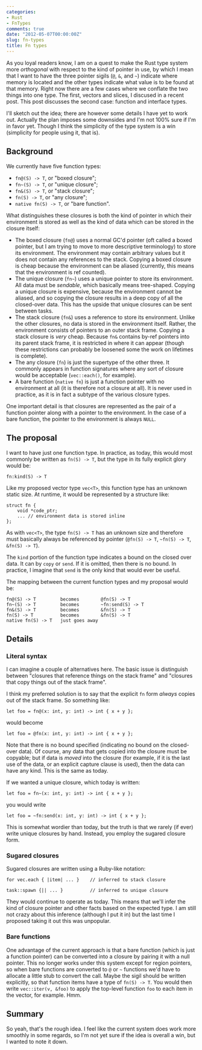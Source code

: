 ```yaml
---
categories:
- Rust
- FnTypes
comments: true
date: "2012-05-07T00:00:00Z"
slug: fn-types
title: Fn types
---
```

As you loyal readers know, I am on a quest to make the Rust type
system more *orthogonal* with respect to the kind of pointer in use,
by which I mean that I want to have the three pointer sigils (`@`,
`&`, and `~`) indicate where memory is located and the other types
indicate what value is to be found at that memory.  Right now there
are a few cases where we conflate the two things into one type.  The
first, vectors and slices, I discused in a recent post.  This post
discusses the second case: function and interface types.

I'll sketch out the idea; there are however some details I have yet to
work out.  Actually the plan imposes some downsides and I'm not 100%
sure if I'm in favor yet.  Though I think the simplicity of the type
system is a win (simplicity for people using it, that is).

## Background

We currently have five function types:

- `fn@(S) -> T`, or "boxed closure";
- `fn~(S) -> T`, or "unique closure";
- `fn&(S) -> T`, or "stack closure";
- `fn(S) -> T`, or "any closure";
- `native fn(S) -> T`, or "bare function".

What distinguishes these closures is both the kind of pointer in which
their environment is stored as well as the kind of data which can be
stored in the closure itself:

- The boxed closure (`fn@`) uses a normal GC'd pointer (oft called a
  boxed pointer, but I am trying to move to more descriptive
  terminology) to store its environment. The environment may contain
  arbitrary values but it does not contain any references to the
  stack.  Copying a boxed closure is cheap because the environment can
  be aliased (currently, this means that the environment is ref
  counted).
- The unique closure (`fn~`) uses a unique pointer to store its
  environment.  All data must be *sendable*, which basically means
  tree-shaped.  Copying a unique closure is expensive, because the
  environment cannot be aliased, and so copying the closure results in
  a deep copy of all the closed-over data.  This has the upside that
  unique closures can be sent between tasks.
- The stack closure (`fn&`) uses a reference to store its environment.
  Unlike the other closures, no data is stored in the environment
  itself.  Rather, the environment consists of pointers to an outer
  stack frame.  Copying a stack closure is *very* cheap.  Because
  `fn&` contains by-ref pointers into its parent stack frame, it is
  restricted in where it can appear (though these restrictions can
  probably be loosened some the work on lifetimes is complete).
- The any closure (`fn`) is just the supertype of the other three.  It
  commonly appears in function signatures where any sort of closure
  would be acceptable (`vec::each()`, for example).
- A bare function (`native fn`) is just a function pointer with no
  environment at all (it is therefore not a closure at all).  It is
  never used in practice, as it is in fact a subtype of the various
  closure types.
  
One important detail is that closures are represented as the pair of a
function pointer along with a pointer to the environment.  In the case
of a bare function, the pointer to the environment is always `NULL`.

## The proposal

I want to have just one function type.  In practice, as today, this
would most commonly be written as `fn(S) -> T`, but the type in its
fully explicit glory would be:

    fn:kind(S) -> T

Like my proposed vector type `vec<T>`, this function type has an
unknown static size.  At runtime, it would be represented by a
structure like:

    struct fn {
        void *code_ptr;
        ... // environment data is stored inline
    };

As with `vec<T>`, the type `fn(S) -> T` has an unknown size and
therefore must basically always be referenced by pointer (`@fn(S) ->
T`, `~fn(S) -> T`, `&fn(S) -> T`).

The `kind` portion of the function type indicates a bound on the
closed over data.  It can by `copy` or `send`.  If it is omitted, then
there is no bound.  In practice, I imagine that `send` is the only
kind that would ever be useful.

The mapping between the current function types and my proposal would be:

    fn@(S) -> T         becomes        @fn(S) -> T
    fn~(S) -> T         becomes        ~fn:send(S) -> T
    fn&(S) -> T         becomes        &fn(S) -> T
    fn(S) -> T          becomes        &fn(S) -> T
    native fn(S) -> T   just goes away
    
## Details
    
### Literal syntax

I can imagine a couple of alternatives here.  The basic issue is
distinguish between "closures that reference things on the stack
frame" and "closures that copy things out of the stack frame".

I think my preferred solution is to say that the explicit `fn` form
*always* copies out of the stack frame.  So something like:

    let foo = fn@(x: int, y: int) -> int { x + y };

would become
    
    let foo = @fn(x: int, y: int) -> int { x + y };

Note that there is no bound specified (indicating no bound on the
closed-over data).  Of course, any data that gets copied into the
closure must be copyable; but if data is *moved* into the closure (for
example, if it is the last use of the data, or an explicit capture
clause is used), then the data can have any kind.  This is the same as
today.

If we wanted a unique closure, which today is written:

    let foo = fn~(x: int, y: int) -> int { x + y };
    
you would write    

    let foo = ~fn:send(x: int, y: int) -> int { x + y };
    
This is somewhat wordier than today, but the truth is that we rarely
(if ever) write unique closures by hand.  Instead, you employ the
sugared closure form.

### Sugared closures

Sugared closures are written using a Ruby-like notation:

    for vec.each { |item| ... }    // inferred to stack closure
    
    task::spawn {|| ... }          // inferred to unique closure

They would continue to operate as today.  This means that we'll infer
the kind of closure pointer and other facts based on the expected
type.  I am still not crazy about this inference (although I put it
in) but the last time I proposed taking it out this was unpopular.
    
### Bare functions

One advantage of the current approach is that a bare function (which
is just a function pointer) can be converted into a closure by pairing
it with a null pointer.  This no longer works under this system except
for region pointers, so when bare functions are converted to `@` or
`~` functions we'd have to allocate a little stub to convert the call.
Maybe the sigil should be written explicitly, so that function items
have a type of `fn(S) -> T`.  You would then write `vec::iter(v,
&foo)` to apply the top-level function `foo` to each item in the
vector, for example.  Hmm.

## Summary

So yeah, that's the rough idea.  I feel like the current system does
work more smoothly in some regards, so I'm not yet sure if the idea is
overall a win, but I wanted to note it down.
